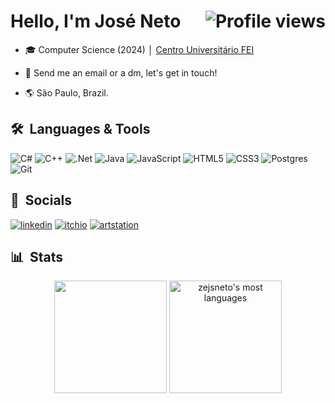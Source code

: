 <h1 align="left">Hello, I'm José Neto <img align="right" src="https://komarev.com/ghpvc/?username=zejsneto&color=blue" alt="Profile views" /></h1>

- 🎓 Computer Science (2024) │ [Centro Universitário FEI](https://portal.fei.edu.br/)

<!--
- 💼 Currently working as a FQA Tester at [Red Cerberus](https://www.redcerberus.com/) 

- 👨‍💻 Take a look at my portfolio [josejsneto.com.br](https://josejsneto.com.br/)

- 📚 Learning Game Development
-->

<!---- ▶️ Subscribe to my channel [youtube.com/c/channelname](https://www.youtube.com/channel/link) -->

- 💬 Send me an email or a dm, let's get in touch!

- 🌎 São Paulo, Brazil.

## 🛠 &nbsp;Languages & Tools
![C#](https://img.shields.io/badge/c%23-%23239120.svg?style=for-the-badge&logo=csharp&logoColor=white)
![C++](https://img.shields.io/badge/c++-%2300599C.svg?style=for-the-badge&logo=c%2B%2B&logoColor=white)
![.Net](https://img.shields.io/badge/.NET-5C2D91?style=for-the-badge&logo=.net&logoColor=white)
![Java](https://img.shields.io/badge/java-%23ED8B00.svg?style=for-the-badge&logo=openjdk&logoColor=white)
![JavaScript](https://img.shields.io/badge/javascript-%23323330.svg?style=for-the-badge&logo=javascript&logoColor=%23F7DF1E)
![HTML5](https://img.shields.io/badge/html5-%23E34F26.svg?style=for-the-badge&logo=html5&logoColor=white)
![CSS3](https://img.shields.io/badge/css3-%231572B6.svg?style=for-the-badge&logo=css3&logoColor=white)
![Postgres](https://img.shields.io/badge/postgres-%23316192.svg?style=for-the-badge&logo=postgresql&logoColor=white)
![Git](https://img.shields.io/badge/git-%23F05033.svg?style=for-the-badge&logo=git&logoColor=white)
<!---
![Python](https://img.shields.io/badge/python-3670A0?style=for-the-badge&logo=python&logoColor=ffdd54)

![Unity](https://img.shields.io/badge/-Unity-05122A?style=flat&logo=unity)&nbsp;
![Unreal](https://img.shields.io/badge/-Unreal-05122A?style=flat&logo=unreal-engine)&nbsp;

![Visual Studio Code](https://img.shields.io/badge/-Visual%20Studio%20Code-05122A?style=flat&logo=visual-studio-code&logoColor=007ACC)&nbsp;

![GitHub](https://img.shields.io/badge/-GitHub-05122A?style=flat&logo=github)&nbsp;
![Markdown](https://img.shields.io/badge/-Markdown-05122A?style=flat&logo=markdown)&nbsp;
![PostgreSQL](https://img.shields.io/badge/-PostgreSQL-05122A?style=flat&logo=postgresql)&nbsp;
![SQLite](https://img.shields.io/badge/-SQLite-05122A?style=flat&logo=sqlite)&nbsp;
![Java](https://img.shields.io/badge/-Java-05122A?style=flat&logo=java)&nbsp;
![MYSQL](https://img.shields.io/badge/-MYSQL-05122A?style=flat&logo=mysql)&nbsp;
![PostgreSQL](https://img.shields.io/badge/-postgreSQL-05122A?style=flat&logo=postgresql)&nbsp;
![React](https://img.shields.io/badge/-React-05122A?style=flat&logo=react)&nbsp;
![C](https://img.shields.io/badge/-C-05122A?style=flat&logo=C)&nbsp;
![C++](https://img.shields.io/badge/-C++-05122A?style=flat&logo=c%2B%2B)&nbsp;
![Arduino](https://img.shields.io/badge/-Arduino-05122A?style=flat&logo=arduino)&nbsp;
-->

## 📲 &nbsp;Socials
<!--
[![portfolio](https://img.shields.io/badge/my_portfolio-000?style=for-the-badge&logo=ko-fi&logoColor=white)](https://josejsneto.com.br/)
-->
[![linkedin](https://img.shields.io/badge/linkedin-0A66C2?style=for-the-badge&logo=linkedin&logoColor=white)](https://www.linkedin.com/in/zejsneto/)
[![itchio](https://img.shields.io/badge/itch.io-FA5C5C?style=for-the-badge&logo=itch.io&logoColor=white)](https://zejsneto.itch.io/)
[![artstation](https://img.shields.io/badge/artstation-13AFF0?style=for-the-badge&logo=artstation&logoColor=white)](https://www.artstation.com/zejsneto)
<!--
<p align="left" style="background:yellow">
<a href="https://josejsneto.com.br/" target="_blank">
  <img align="center" src="https://img.shields.io/badge/-Portfolio-05122A?style=flat&logo=codepen" alt="codepen"/>
</a>  
  
<a href="https://linkedin.com/in/zejsneto" target="_blank">
  <img align="center" src="https://img.shields.io/badge/-Linkedin-05122A?style=flat&logo=linkedin" alt="linkedin"/>
</a> 

<a href="https://zejsneto.itch.io/" target="_blank">
  <img align="center" src="https://img.shields.io/badge/-Itch.io-05122A?style=flat&logo=Itch.io" alt="itch"/>
</a> 

<a href="https://www.artstation.com/zejsneto" target="_blank">
  <img align="center" src="https://img.shields.io/badge/-ArtStation-05122A?style=flat&logo=artstation" alt="artstation"/>
</a> 
<!---
<a href="https://www.youtube.com/channel/mychannel" target="_blank">
 <img align="center" src="https://img.shields.io/badge/-zejsneto-05122A?style=flat&logo=youtube" alt="youtube"/>
</a> 

</p>
-->

## 📊 &nbsp;Stats
<div align="center">
  <img height="180em" src="https://github-readme-stats.vercel.app/api?username=zejsneto&show_icons=true&theme=dark&include_all_commits=true&count_private=true"/>
  <img height="180em" src="https://github-readme-stats.vercel.app/api/top-langs/?username=zejsneto&layout=compact&theme=dark" alt="zejsneto's most languages"/>
</div>

